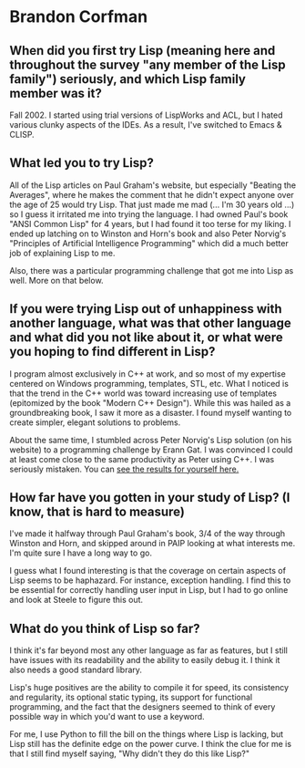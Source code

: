 # Brandon Corfman

## When did you first try Lisp (meaning here and throughout the survey "any member of the Lisp family") seriously, and which Lisp family member was it?

Fall 2002. I started using trial versions of LispWorks and ACL, but I
hated various clunky aspects of the IDEs. As a result, I've switched
to Emacs & CLISP.

## What led you to try Lisp?

All of the Lisp articles on Paul Graham's website, but especially
"Beating the Averages", where he makes the comment that he didn't
expect anyone over the age of 25 would try Lisp. That just made me mad
(... I'm 30 years old ...) so I guess it irritated me into trying the
language. I had owned Paul's book "ANSI Common Lisp" for 4 years, but
I had found it too terse for my liking. I ended up latching on to
Winston and Horn's book and also Peter Norvig's "Principles of
Artificial Intelligence Programming" which did a much better job of
explaining Lisp to me.

Also, there was a particular programming challenge that got me into
Lisp as well. More on that below.

## If you were trying Lisp out of unhappiness with another language, what was that other language and what did you not like about it, or what were you hoping to find different in Lisp?

I program almost exclusively in C++ at work, and so most of my
expertise centered on Windows programming, templates, STL, etc. What I
noticed is that the trend in the C++ world was toward increasing use
of templates (epitomized by the book "Modern C++ Design"). While this
was hailed as a groundbreaking book, I saw it more as a disaster. I
found myself wanting to create simpler, elegant solutions to problems.

About the same time, I stumbled across Peter Norvig's Lisp solution
(on his website) to a programming challenge by Erann Gat. I was
convinced I could at least come close to the same productivity as
Peter using C++. I was seriously mistaken. You can [see the results
for yourself
here.](http://userpages.umbc.edu/~bcorfm1/C++-vs-Lisp.html)

## How far have you gotten in your study of Lisp? (I know, that is hard to measure)

I've made it halfway through Paul Graham's book, 3/4 of the way
through Winston and Horn, and skipped around in PAIP looking at what
interests me. I'm quite sure I have a long way to go.

I guess what I found interesting is that the coverage on certain
aspects of Lisp seems to be haphazard. For instance, exception
handling. I find this to be essential for correctly handling user
input in Lisp, but I had to go online and look at Steele to figure
this out.

## What do you think of Lisp so far?

I think it's far beyond most any other language as far as features,
but I still have issues with its readability and the ability to easily
debug it. I think it also needs a good standard library.

Lisp's huge positives are the ability to compile it for speed, its
consistency and regularity, its optional static typing, its support
for functional programming, and the fact that the designers seemed to
think of every possible way in which you'd want to use a keyword.

For me, I use Python to fill the bill on the things where Lisp is
lacking, but Lisp still has the definite edge on the power curve. I
think the clue for me is that I still find myself saying, "Why didn't
they do this like Lisp?"

